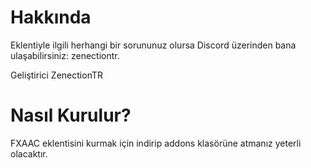 # Hakkında

Eklentiyle ilgili herhangi bir sorununuz olursa Discord üzerinden bana ulaşabilirsiniz: zenectiontr.

Geliştirici ZenectionTR

# Nasıl Kurulur?

FXAAC eklentisini kurmak için indirip addons klasörüne atmanız yeterli olacaktır.
